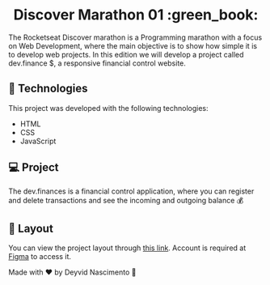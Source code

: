 <h1 align="center">
  Discover Marathon 01 :green_book:
</h1>

The Rocketseat Discover marathon is a Programming marathon with a focus on Web Development, where the main objective is to show how simple it is to develop web projects. In this edition we will develop a project called dev.finance $, a responsive financial control website.

## 🚀 Technologies

This project was developed with the following technologies:

- HTML
- CSS
- JavaScript

## 💻 Project

The dev.finances is a financial control application, where you can register and delete transactions and see the incoming and outgoing balance 💰

## 🔖 Layout

You can view the project layout through [this link](https://www.figma.com/file/7Vu9DzUaCZIV4nibzkjgB4/dev.finance%24-Maratona-Discover). Account is required at [Figma](https://figma.com) to access it.

Made with ♥ by Deyvid Nascimento :wave:
